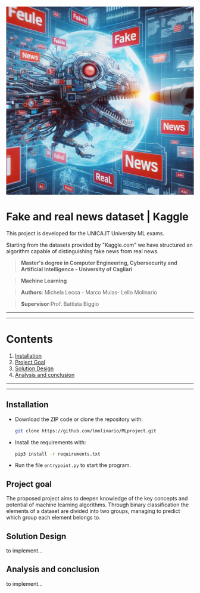 ![Fake_Real_News_ML](./doc/fake_real_news_AI.jpeg "Fake and real news dataset | Kaggle")
# Fake and real news dataset | Kaggle
This project is developed for the UNICA.IT University ML exams. 

Starting from the datasets provided by "Kaggle.com" we have structured an algorithm capable of distinguishing fake news from real news.


> **Master's degree in Computer Engineering, Cybersecurity and Artificial Intelligence - University of Cagliari**

> **Machine Learning**

> **Authors**: Michela Lecca - Marco Mulas- Lello Molinario

> **Supervisor**:Prof. Battista Biggio 
***
***
# Contents
1. [Installation](#installation)
2. [Project Goal](#project-goal)
3. [Solution Design](#solution-design)
4. [Analysis and conclusion](#Analysis-and-conclusion)

***
***

## Installation

- Download the ZIP code or clone the repository with:
  ```bash
  git clone https://github.com/lmolinario/MLproject.git
  ```
- Install the requirements with:

  ```bash
  pip3 install -r requirements.txt
  ```
- Run the file `entrypoint.py` to start the program.

## Project goal
The proposed project aims to deepen knowledge of the key concepts and potential of machine learning algorithms. 
Through binary classification the elements of a dataset are divided into two groups, managing to predict which group each element belongs to.

## Solution Design
to implement...


## Analysis and conclusion
to implement...
